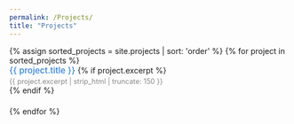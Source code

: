 ```yaml
---
permalink: /Projects/
title: "Projects"
---
```


<div class="projects-list">
  <ul style="list-style: none; padding-left: 0;">
    {% assign sorted_projects = site.projects | sort: 'order' %}
    {% for project in sorted_projects %}
      <li style="margin-bottom: 1.5em;"> <!-- Increased spacing here -->
        <a href="{{ project.url }}" style="font-size: 1.1em; font-weight: 500; text-decoration: none; color: #3383e2;">
          {{ project.title }}
        </a>
        {% if project.excerpt %}
          <p style="margin: 0.3em 0 0 0; font-size: 0.9em; color: #888;">
            {{ project.excerpt | strip_html | truncate: 150 }}
          </p>
        {% endif %}
      </li>
    {% endfor %}
  </ul>
</div>